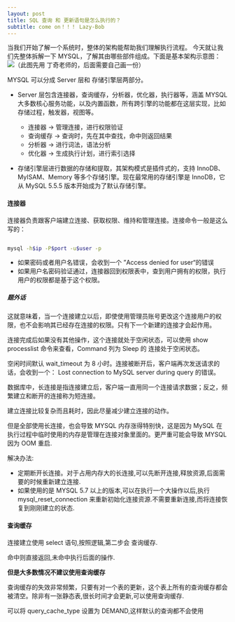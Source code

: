 ```yaml
---
layout: post
title: SQL 查询 和 更新语句是怎么执行的？
subtitle: come on！！！ Lazy-Bob
---
```


当我们开始了解一个系统时，整体的架构能帮助我们理解执行流程。
今天就让我们先整体拆解一下 MYSQL，了解其由哪些部件组成。下面是基本架构示意图：  
![（此图先用 丁奇老师的，后面需要自己画一份）](../imgfromleetcode/mysqlday1.png)


MYSQL 可以分成 Server 层和 存储引擎层两部分。   
* Server 层包含连接器，查询缓存，分析器，优化器，执行器等，涵盖 MYSQL 大多数核心服务功能，以及内置函数，所有跨引擎的功能都在这层实现，比如存储过程，触发器，视图等。
  * 连接器 -> 管理连接，进行权限验证
  * 查询缓存 -> 查询时，先在其中查找，命中则返回结果
  * 分析器 -> 进行词法，语法分析
  * 优化器 -> 生成执行计划，进行索引选择

* 存储引擎层进行数据的存储和提取，其架构模式是插件式的，支持 InnoDB、MyISAM、Memory 等多个存储引擎。现在最常用的存储引擎是 InnoDB，它从 MySQL 5.5.5 版本开始成为了默认存储引擎。


#### 连接器

连接器负责跟客户端建立连接、获取权限、维持和管理连接。连接命令一般是这么写的：
~~~ bash

mysql -h$ip -P$port -u$user -p

~~~

* 如果密码或者用户名错误，会收到一个 ”Access denied for user“的错误
* 如果用户名密码验证通过，连接器回到权限表中，查到用户拥有的权限，执行用户的权限都是基于这个权限。

##### 题外话
这就意味着，当一个连接建立以后，即使使用管理员账号更改这个连接用户的权限，也不会影响其已经存在连接的权限。只有下一个新建的连接才会起作用。

连接完成后如果没有其他操作，这个连接就处于空闲状态，可以使用 show processlist 命令来查看，Command 列为 Sleep 的 连接处于空闲状态。

空闲时间默认 wait_timeout 为 8 小时。连接被断开后，客户端再次发送请求的话，会收到一个： Lost connection to MySQL server during query 的错误。

数据库中，长连接是指连接建立后，客户端一直用同一个连接请求数据；反之，频繁建立和断开的连接称为短连接。

建立连接比较复杂而且耗时，因此尽量减少建立连接的动作。

但是全部使用长连接，也会导致 MYSQL 内存涨得特别快，这是因为 MySQL 在执行过程中临时使用的内存是管理在连接对象里面的。更严重可能会导致 MYSQL　因为 OOM 重启.

解决办法:
* 定期断开长连接。对于占用内存大的长连接,可以先断开连接,释放资源,后面需要的时候重新建立连接.
* 如果使用的是 MYSQL 5.7 以上的版本,可以在执行一个大操作以后,执行 mysql_reset_connection 来重新初始化连接资源.不需要重新连接,而将连接恢复到刚刚建立的状态.

#### 查询缓存

连接建立使用 select 语句,按照逻辑,第二步会 查询缓存.

命中则直接返回,未命中执行后面的操作.

**但是大多数情况不建议使用查询缓存**

查询缓存的失效非常频繁，只要有对一个表的更新，这个表上所有的查询缓存都会被清空。除非有一张静态表,很长时间才会更新,可以使用查询缓存.

可以将 query_cache_type 设置为 DEMAND,这样默认的查询都不会使用 
